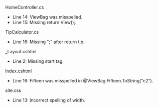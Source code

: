 HomeController.cs
- Line 14: ViewBag was misspelled.
- Line 15: Missing return View();.

TipCalculator.cs
- Line 16: Missing ";" after return tip.

_Layout.cshtml
- Line 2: Missing <html> start tag.

Index.cshtml
- Line 16: Fifteen was misspelled in @ViewBag.Fifteen.ToString("c2").

site.css
- Line 13: Incorrect spelling of width.
